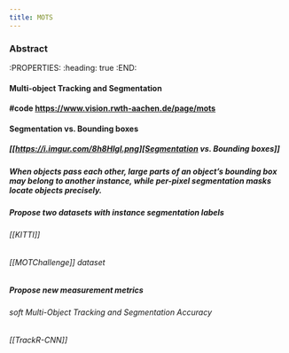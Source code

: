 ```yaml
---
title: MOTS
---
```


### Abstract
:PROPERTIES:
:heading: true
:END:
#### Multi-object Tracking and Segmentation
#### #code https://www.vision.rwth-aachen.de/page/mots
#### Segmentation vs. Bounding boxes
##### [[https://i.imgur.com/8h8HIgI.png][Segmentation vs. Bounding boxes]]
##### When objects pass each other, large parts of an object’s bounding box may belong to another instance, while per-pixel segmentation masks locate objects precisely.
##### Propose two datasets with instance segmentation labels
###### [[KITTI]]
###### [[MOTChallenge]] dataset
##### Propose new measurement metrics
###### soft Multi-Object Tracking and Segmentation Accuracy
###### [[TrackR-CNN]]
#####
